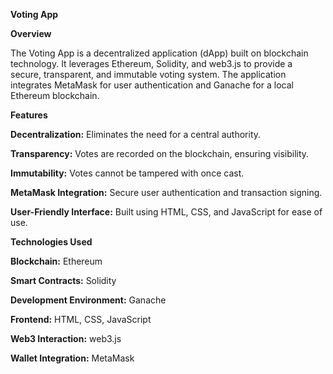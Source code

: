 **Voting App**

**Overview**

The Voting App is a decentralized application (dApp) built on blockchain technology. It leverages Ethereum, Solidity, and web3.js to provide a secure, transparent, and immutable voting system. The application integrates MetaMask for user authentication and Ganache for a local Ethereum blockchain.

**Features**

**Decentralization:** Eliminates the need for a central authority.

**Transparency:** Votes are recorded on the blockchain, ensuring visibility.

**Immutability:** Votes cannot be tampered with once cast.

**MetaMask Integration:** Secure user authentication and transaction signing.

**User-Friendly Interface:** Built using HTML, CSS, and JavaScript for ease of use.

**Technologies Used**

**Blockchain:** Ethereum

**Smart Contracts:** Solidity

**Development Environment:** Ganache

**Frontend:** HTML, CSS, JavaScript

**Web3 Interaction:** web3.js

**Wallet Integration:** MetaMask
